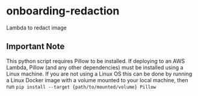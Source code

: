 # onboarding-redaction
Lambda to redact image

## Important Note
This python script requires Pillow to be installed. If deploying to an AWS Lambda, Pillow (and any other dependencies) must be installed using a Linux machine. If you are not using a Linux OS this can be done by running a Linux Docker image with a volume mounted to your local machine, then run `pip install --target {path/to/mounted/volume} Pillow`
